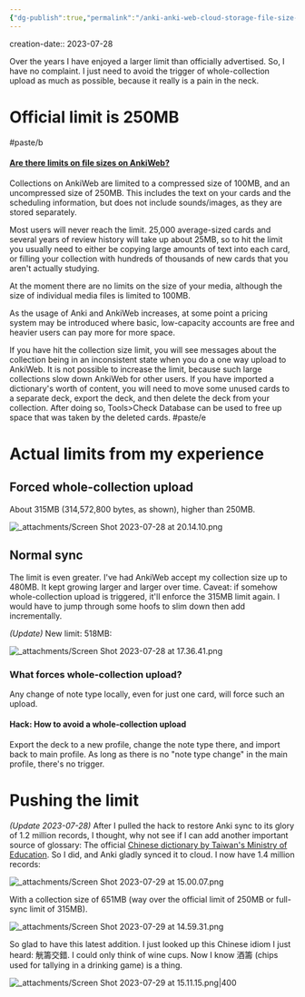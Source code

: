 ```yaml
---
{"dg-publish":true,"permalink":"/anki-anki-web-cloud-storage-file-size-limit-official-and-actual/","noteIcon":"2","created":"","updated":""}
---
```


creation-date:: 2023-07-28

Over the years I have enjoyed a larger limit than officially advertised. So, I have no complaint. I just need to avoid the trigger of whole-collection upload as much as possible, because it really is a pain in the neck.

# Official limit is 250MB

#paste/b 
#### [Are there limits on file sizes on AnkiWeb?](https://faqs.ankiweb.net/are-there-limits-on-file-sizes-on-ankiweb.html#are-there-limits-on-file-sizes-on-ankiweb)

Collections on AnkiWeb are limited to a compressed size of 100MB, and an uncompressed size of 250MB. This includes the text on your cards and the scheduling information, but does not include sounds/images, as they are stored separately.

Most users will never reach the limit. 25,000 average-sized cards and several years of review history will take up about 25MB, so to hit the limit you usually need to either be copying large amounts of text into each card, or filling your collection with hundreds of thousands of new cards that you aren't actually studying.

At the moment there are no limits on the size of your media, although the size of individual media files is limited to 100MB.

As the usage of Anki and AnkiWeb increases, at some point a pricing system may be introduced where basic, low-capacity accounts are free and heavier users can pay more for more space.

If you have hit the collection size limit, you will see messages about the collection being in an inconsistent state when you do a one way upload to AnkiWeb. It is not possible to increase the limit, because such large collections slow down AnkiWeb for other users. If you have imported a dictionary's worth of content, you will need to move some unused cards to a separate deck, export the deck, and then delete the deck from your collection. After doing so, Tools>Check Database can be used to free up space that was taken by the deleted cards.
#paste/e 

# Actual limits from my experience

## Forced whole-collection upload

About 315MB (314,572,800 bytes, as shown), higher than 250MB.

![_attachments/Screen Shot 2023-07-28 at 20.14.10.png](/img/user/_attachments/Screen%20Shot%202023-07-28%20at%2020.14.10.png)

## Normal sync

The limit is even greater. I've had AnkiWeb accept my collection size up to 480MB. It kept growing larger and larger over time. Caveat: if somehow whole-collection upload is triggered, it'll enforce the 315MB limit again. I would have to jump through some hoofs to slim down then add incrementally.

*(Update)* New limit: 518MB:

![_attachments/Screen Shot 2023-07-28 at 17.36.41.png](/img/user/_attachments/Screen%20Shot%202023-07-28%20at%2017.36.41.png)

### What forces whole-collection upload?

Any change of note type locally, even for just one card, will force such an upload.

#### Hack: How to avoid a whole-collection upload

Export the deck to a new profile, change the note type there, and import back to main profile. As long as there is no "note type change" in the main profile, there's no trigger.

# Pushing the limit

*(Update 2023-07-28)* After I pulled the hack to restore Anki sync to its glory of 1.2 million records, I thought, why not see if I can add another important source of glossary: The official [Chinese dictionary by Taiwan's Ministry of Education](https://www.moedict.tw). So I did, and Anki gladly synced it to cloud. I now have 1.4 million records:

![_attachments/Screen Shot 2023-07-29 at 15.00.07.png](/img/user/_attachments/Screen%20Shot%202023-07-29%20at%2015.00.07.png)

With a collection size of 651MB (way over the official limit of 250MB or full-sync limit of 315MB).

![_attachments/Screen Shot 2023-07-29 at 14.59.31.png](/img/user/_attachments/Screen%20Shot%202023-07-29%20at%2014.59.31.png)

So glad to have this latest addition. I just looked up this Chinese idiom I just heard: 觥籌交錯. I could only think of wine cups. Now I know 酒籌 (chips used for tallying in a drinking game) is a thing.

![_attachments/Screen Shot 2023-07-29 at 15.11.15.png|400](/img/user/_attachments/Screen%20Shot%202023-07-29%20at%2015.11.15.png)

